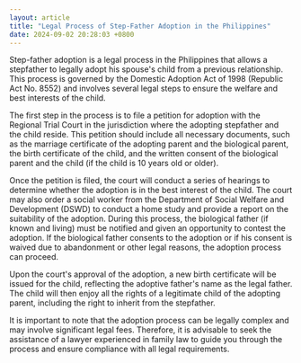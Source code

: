 ```yaml
---
layout: article
title: "Legal Process of Step-Father Adoption in the Philippines"
date: 2024-09-02 20:28:03 +0800
---
```


<p>Step-father adoption is a legal process in the Philippines that allows a stepfather to legally adopt his spouse's child from a previous relationship. This process is governed by the Domestic Adoption Act of 1998 (Republic Act No. 8552) and involves several legal steps to ensure the welfare and best interests of the child.</p><p>The first step in the process is to file a petition for adoption with the Regional Trial Court in the jurisdiction where the adopting stepfather and the child reside. This petition should include all necessary documents, such as the marriage certificate of the adopting parent and the biological parent, the birth certificate of the child, and the written consent of the biological parent and the child (if the child is 10 years old or older).</p><p>Once the petition is filed, the court will conduct a series of hearings to determine whether the adoption is in the best interest of the child. The court may also order a social worker from the Department of Social Welfare and Development (DSWD) to conduct a home study and provide a report on the suitability of the adoption. During this process, the biological father (if known and living) must be notified and given an opportunity to contest the adoption. If the biological father consents to the adoption or if his consent is waived due to abandonment or other legal reasons, the adoption process can proceed.</p><p>Upon the court's approval of the adoption, a new birth certificate will be issued for the child, reflecting the adoptive father's name as the legal father. The child will then enjoy all the rights of a legitimate child of the adopting parent, including the right to inherit from the stepfather.</p><p>It is important to note that the adoption process can be legally complex and may involve significant legal fees. Therefore, it is advisable to seek the assistance of a lawyer experienced in family law to guide you through the process and ensure compliance with all legal requirements.</p>